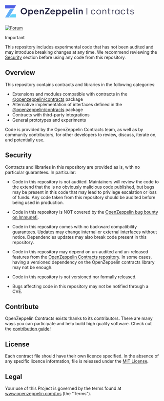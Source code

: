 # <img src="logo.svg" alt="OpenZeppelin" height="40px">

[![Forum](https://img.shields.io/badge/forum-%F0%9F%92%AC-yellow)](https://docs.openzeppelin.com/contracts)

> [!IMPORTANT]
> This repository includes experimental code that has not been audited and may introduce breaking changes at any time. We recommend
> reviewing the [Security](#security) section before using any code from this repository.

## Overview

This repository contains contracts and libraries in the following categories:

- Extensions and modules compatible with contracts in the [@openzeppelin/contracts](https://github.com/OpenZeppelin/openzeppelin-contracts) package
- Alternative implementation of interfaces defined in the [@openzeppelin/contracts](https://github.com/OpenZeppelin/openzeppelin-contracts) package
- Contracts with third-party integrations
- General prototypes and experiments

Code is provided by the OpenZeppelin Contracts team, as well as by community contributors, for other developers to review, discuss, iterate on, and potentially use.

## Security

Contracts and libraries in this repository are provided as is, with no particular guarantees. In particular:

- Code in this repository is not audited. Maintainers will review the code to the extend that the is no obviously malicious code published, but bugs may be present in this code that may lead to privilege escalation or loss of funds. Any code taken from this repository should be audited before being used in production.

- Code in this repository is NOT covered by the [OpenZeppelin bug bounty on Immunefi](https://immunefi.com/bug-bounty/openzeppelin/).

- Code in this repository comes with no backward compatibility guarantees. Updates may change internal or external interfaces without notice. Dependencies updates may also break code present in this repository.

- Code in this repository may depend on un-audited and un-released features from the [OpenZeppelin Contracts repository](https://github.com/OpenZeppelin/openzeppelin-contracts). In some cases, having a versioned dependency on the OpenZeppelin contracts library may not be enough.

- Code in this repository is not versioned nor formally released.

- Bugs affecting code in this repository may not be notified through a CVE.

## Contribute

OpenZeppelin Contracts exists thanks to its contributors. There are many ways you can participate and help build high quality software. Check out the [contribution guide](https://github.com/OpenZeppelin/openzeppelin-contracts/blob/master/CONTRIBUTING.md)!

## License

Each contract file should have their own licence specified. In the absence of any specific licence information, file is released under the [MIT License](LICENSE).

## Legal

Your use of this Project is governed by the terms found at www.openzeppelin.com/tos (the "Terms").
